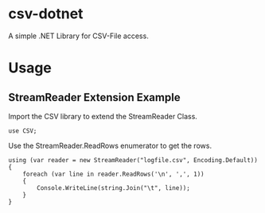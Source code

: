 # csv-dotnet
A simple .NET Library for CSV-File access.

# Usage

## StreamReader Extension Example

Import the CSV library to extend the StreamReader Class.

	use CSV;

Use the StreamReader.ReadRows enumerator to get the rows.

	using (var reader = new StreamReader("logfile.csv", Encoding.Default))
	{
		foreach (var line in reader.ReadRows('\n', ',', 1))
		{
			Console.WriteLine(string.Join("\t", line));
		}
	}